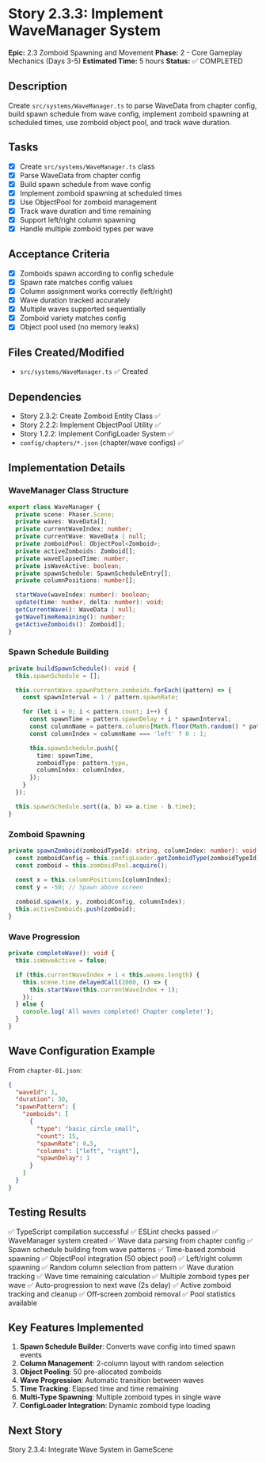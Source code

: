 # Story 2.3.3: Implement WaveManager System

**Epic:** 2.3 Zomboid Spawning and Movement
**Phase:** 2 - Core Gameplay Mechanics (Days 3-5)
**Estimated Time:** 5 hours
**Status:** ✅ COMPLETED

## Description
Create `src/systems/WaveManager.ts` to parse WaveData from chapter config, build spawn schedule from wave config, implement zomboid spawning at scheduled times, use zomboid object pool, and track wave duration.

## Tasks
- [x] Create `src/systems/WaveManager.ts` class
- [x] Parse WaveData from chapter config
- [x] Build spawn schedule from wave config
- [x] Implement zomboid spawning at scheduled times
- [x] Use ObjectPool<Zomboid> for zomboid management
- [x] Track wave duration and time remaining
- [x] Support left/right column spawning
- [x] Handle multiple zomboid types per wave

## Acceptance Criteria
- [x] Zomboids spawn according to config schedule
- [x] Spawn rate matches config values
- [x] Column assignment works correctly (left/right)
- [x] Wave duration tracked accurately
- [x] Multiple waves supported sequentially
- [x] Zomboid variety matches config
- [x] Object pool used (no memory leaks)

## Files Created/Modified
- `src/systems/WaveManager.ts` ✅ Created

## Dependencies
- Story 2.3.2: Create Zomboid Entity Class ✅
- Story 2.2.2: Implement ObjectPool Utility ✅
- Story 1.2.2: Implement ConfigLoader System ✅
- `config/chapters/*.json` (chapter/wave configs) ✅

## Implementation Details

### WaveManager Class Structure
```typescript
export class WaveManager {
  private scene: Phaser.Scene;
  private waves: WaveData[];
  private currentWaveIndex: number;
  private currentWave: WaveData | null;
  private zomboidPool: ObjectPool<Zomboid>;
  private activeZomboids: Zomboid[];
  private waveElapsedTime: number;
  private isWaveActive: boolean;
  private spawnSchedule: SpawnScheduleEntry[];
  private columnPositions: number[];

  startWave(waveIndex: number): boolean;
  update(time: number, delta: number): void;
  getCurrentWave(): WaveData | null;
  getWaveTimeRemaining(): number;
  getActiveZomboids(): Zomboid[];
}
```

### Spawn Schedule Building
```typescript
private buildSpawnSchedule(): void {
  this.spawnSchedule = [];

  this.currentWave.spawnPattern.zomboids.forEach((pattern) => {
    const spawnInterval = 1 / pattern.spawnRate;

    for (let i = 0; i < pattern.count; i++) {
      const spawnTime = pattern.spawnDelay + i * spawnInterval;
      const columnName = pattern.columns[Math.floor(Math.random() * pattern.columns.length)];
      const columnIndex = columnName === 'left' ? 0 : 1;

      this.spawnSchedule.push({
        time: spawnTime,
        zomboidType: pattern.type,
        columnIndex: columnIndex,
      });
    }
  });

  this.spawnSchedule.sort((a, b) => a.time - b.time);
}
```

### Zomboid Spawning
```typescript
private spawnZomboid(zomboidTypeId: string, columnIndex: number): void {
  const zomboidConfig = this.configLoader.getZomboidType(zomboidTypeId);
  const zomboid = this.zomboidPool.acquire();
  
  const x = this.columnPositions[columnIndex];
  const y = -50; // Spawn above screen

  zomboid.spawn(x, y, zomboidConfig, columnIndex);
  this.activeZomboids.push(zomboid);
}
```

### Wave Progression
```typescript
private completeWave(): void {
  this.isWaveActive = false;

  if (this.currentWaveIndex + 1 < this.waves.length) {
    this.scene.time.delayedCall(2000, () => {
      this.startWave(this.currentWaveIndex + 1);
    });
  } else {
    console.log('All waves completed! Chapter complete!');
  }
}
```

## Wave Configuration Example
From `chapter-01.json`:
```json
{
  "waveId": 1,
  "duration": 30,
  "spawnPattern": {
    "zomboids": [
      {
        "type": "basic_circle_small",
        "count": 15,
        "spawnRate": 0.5,
        "columns": ["left", "right"],
        "spawnDelay": 1
      }
    ]
  }
}
```

## Testing Results
✅ TypeScript compilation successful
✅ ESLint checks passed
✅ WaveManager system created
✅ Wave data parsing from chapter config
✅ Spawn schedule building from wave patterns
✅ Time-based zomboid spawning
✅ ObjectPool<Zomboid> integration (50 object pool)
✅ Left/right column spawning
✅ Random column selection from pattern
✅ Wave duration tracking
✅ Wave time remaining calculation
✅ Multiple zomboid types per wave
✅ Auto-progression to next wave (2s delay)
✅ Active zomboid tracking and cleanup
✅ Off-screen zomboid removal
✅ Pool statistics available

## Key Features Implemented
1. **Spawn Schedule Builder**: Converts wave config into timed spawn events
2. **Column Management**: 2-column layout with random selection
3. **Object Pooling**: 50 pre-allocated zomboids
4. **Wave Progression**: Automatic transition between waves
5. **Time Tracking**: Elapsed time and time remaining
6. **Multi-Type Spawning**: Multiple zomboid types in single wave
7. **ConfigLoader Integration**: Dynamic zomboid type loading

## Next Story
Story 2.3.4: Integrate Wave System in GameScene
